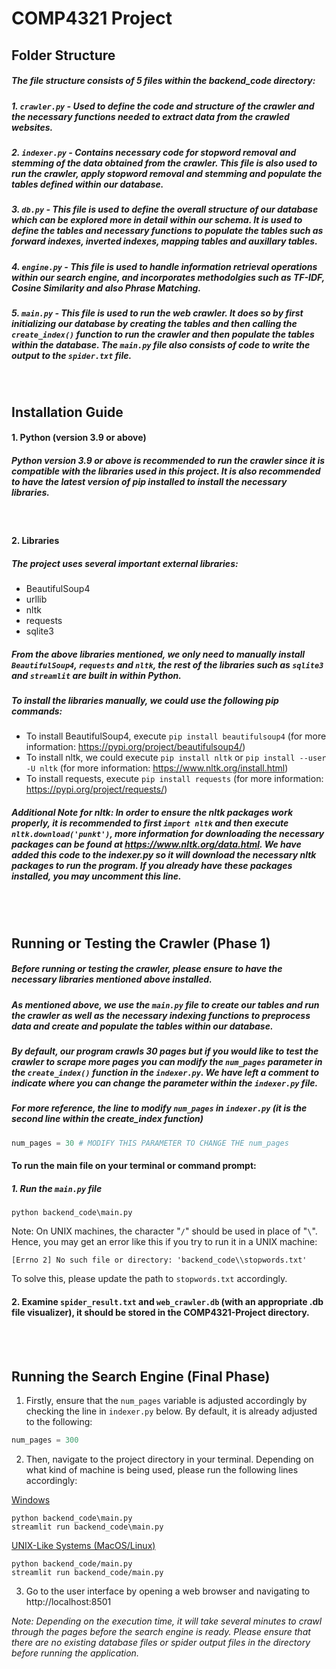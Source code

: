 # COMP4321 Project

## Folder Structure
##### The file structure consists of 5 files within the backend_code directory:
##### 1. `crawler.py` - Used to define the code and structure of the crawler and the necessary functions needed to extract data from the crawled websites.
##### 2. `indexer.py` - Contains necessary code for stopword removal and stemming of the data obtained from the crawler. This file is also used to run the crawler, apply stopword removal and stemming and populate the tables defined within our database.
##### 3. `db.py` - This file is used to define the overall structure of our database which can be explored more in detail within our schema. It is used to define the tables and necessary functions to populate the tables such as forward indexes, inverted indexes, mapping tables and auxillary tables.
##### 4. `engine.py` - This file is used to handle information retrieval operations within our search engine, and incorporates methodolgies such as TF-IDF, Cosine Similarity and also Phrase Matching.
##### 5. `main.py` - This file is used to run the web crawler. It does so by first initializing our database by creating the tables and then calling the `create_index()` function to run the crawler and then populate the tables within the database. The `main.py` file also consists of code to write the output to the `spider.txt` file.
<br>

## Installation Guide
#### 1. Python (version 3.9 or above)


##### Python version 3.9 or above is recommended to run the crawler since it is compatible with the libraries used in this project. It is also recommended to have the latest version of pip installed to install the necessary libraries.
<br>

#### 2. Libraries
##### The project uses several important external libraries:
- BeautifulSoup4
- urllib
- nltk
- requests
- sqlite3
##### From the above libraries mentioned, we only need to manually install `BeautifulSoup4`, `requests` and `nltk`, the rest of the libraries such as `sqlite3` and `streamlit` are built in within Python.
##### To install the libraries manually, we could use the following pip commands:
- To install BeautifulSoup4, execute `pip install beautifulsoup4` (for more information: https://pypi.org/project/beautifulsoup4/)
- To install nltk, we could execute `pip install nltk` or `pip install --user -U nltk` (for more information: https://www.nltk.org/install.html)
- To install requests, execute `pip install requests` (for more information: https://pypi.org/project/requests/)

##### Additional Note for nltk: In order to ensure the nltk packages work properly, it is recommended to first `import nltk` and then execute `nltk.download('punkt')`, more information for downloading the necessary packages can be found at https://www.nltk.org/data.html. We have added this code to the indexer.py so it will download the necessary nltk packages to run the program. If you already have these packages installed, you may uncomment this line.
<br></br>
## <b>Running or Testing the Crawler (Phase 1)</b>
##### Before running or testing the crawler, please ensure to have the necessary libraries mentioned above installed.
##### As mentioned above, we use the `main.py` file to create our tables and run the crawler as well as the necessary indexing functions to preprocess data and create and populate the tables within our database.
##### By default, our program crawls 30 pages but if you would like to test the crawler to scrape more pages you can modify the `num_pages` parameter in the `create_index()` function in the `indexer.py`. We have left a comment to indicate where you can change the parameter within the `indexer.py` file.
##### For more reference, the line to modify `num_pages` in `indexer.py` (it is the second line within the create_index function)
```python
num_pages = 30 # MODIFY THIS PARAMETER TO CHANGE THE num_pages
```
 #### To run the main file on your terminal or command prompt:
##### 1. Run the `main.py` file
```
python backend_code\main.py
```
Note: On UNIX machines, the character "`/`" should be used in place of "`\`". Hence, you may get an error like this if you try to run it in a UNIX machine:

`[Errno 2] No such file or directory: 'backend_code\\stopwords.txt'`

To solve this, please update the path to `stopwords.txt` accordingly.
#### 2. Examine `spider_result.txt` and `web_crawler.db` (with an appropriate .db file visualizer), it should be stored in the COMP4321-Project directory.
<br>
<br>

## <b>Running the Search Engine (Final Phase)</b>
1. Firstly, ensure that the `num_pages` variable is adjusted accordingly by checking the line in `indexer.py` below. By default, it is already adjusted to the following:
```python
num_pages = 300
```
2. Then, navigate to the project directory in your terminal. Depending on what kind of machine is being used, please run the following lines accordingly:
   
<u>Windows</u>
```
​​python backend_code\main.py
streamlit run backend_code\main.py
```
<u>UNIX-Like Systems (MacOS/Linux)</u>

```
​​python backend_code/main.py
streamlit run backend_code/main.py
```
3. Go to the user interface by opening a web browser and navigating to http://localhost:8501

<i>Note: Depending on the execution time, it will take several minutes to crawl through the pages before the search engine is ready. Please ensure that there are no existing database files or spider output files in the directory before running the application.</i>

